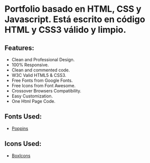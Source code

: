 # Portfolio basado en HTML, CSS y Javascript. Está escrito en código HTML y CSS3 válido y limpio.

## Features:

- Clean and Professional Design.
- 100% Responsive.
- Clean and commented code.
- W3C Valid HTML5 & CSS3.
- Free Fonts from Google Fonts.
- Free Icons from Font Awesome.
- Crossover Browsers Compatibility.
- Easy Customization.
- One Html Page Code.

## Fonts Used:

- [Poppins](https://fonts.google.com/specimen/Poppins?query=pop)

## Icons Used:

- [BoxIcons](https://boxicons.com/)
